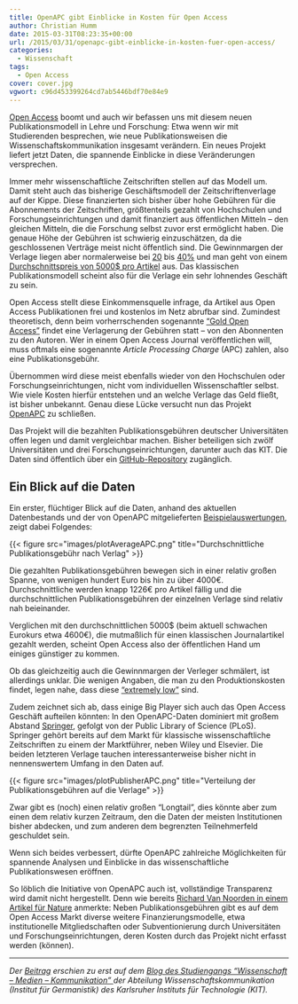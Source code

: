 ```yaml
---
title: OpenAPC gibt Einblicke in Kosten für Open Access
author: Christian Humm
date: 2015-03-31T08:23:35+00:00
url: /2015/03/31/openapc-gibt-einblicke-in-kosten-fuer-open-access/
categories:
  - Wissenschaft
tags:
  - Open Access
cover: cover.jpg
vgwort: c96d453399264cd7ab5446bdf70e84e9
---
```

<a href="https://de.wikipedia.org/wiki/Open_Access" target="_blank">Open Access</a> boomt und auch wir befassen uns mit diesem neuen Publikationsmodell in Lehre und Forschung: Etwa wenn wir mit Studierenden besprechen, wie neue Publikationsweisen die Wissenschaftskommunikation insgesamt verändern. Ein neues Projekt liefert jetzt Daten, die spannende Einblicke in diese Veränderungen versprechen.

<!--more-->

Immer mehr wissenschaftliche Zeitschriften stellen auf das Modell um. Damit steht auch das bisherige Geschäftsmodell der Zeitschriftenverlage auf der Kippe. Diese finanzierten sich bisher über hohe Gebühren für die Abonnements der Zeitschriften, größtenteils gezahlt von Hochschulen und Forschungseinrichtungen und damit finanziert aus öffentlichen Mitteln &#8211; den gleichen Mitteln, die die Forschung selbst zuvor erst ermöglicht haben. Die genaue Höhe der Gebühren ist schwierig einzuschätzen, da die geschlossenen Verträge meist nicht öffentlich sind. Die Gewinnmargen der Verlage liegen aber normalerweise bei <a href="http://www.nature.com/news/open-access-the-true-cost-of-science-publishing-1.12676" target="_blank">20</a> bis <a href="http://www.laborjournal.de/editorials/840.lasso" target="_blank">40%</a> und man geht von einem <a href="http://www.nature.com/news/open-access-the-true-cost-of-science-publishing-1.12676" target="_blank">Durchschnittspreis von 5000$ pro Artikel</a> aus. Das klassischen Publikationsmodell scheint also für die Verlage ein sehr lohnendes Geschäft zu sein.

Open Access stellt diese Einkommensquelle infrage, da Artikel aus Open Access Publikationen frei und kostenlos im Netz abrufbar sind. Zumindest theoretisch, denn beim vorherrschenden sogenannte <a href="http://open-access.net/de/allgemeines/was_bedeutet_open_access/open_access_strategien/" target="_blank">&#8220;Gold Open Access&#8221;</a> findet eine Verlagerung der Gebühren statt &#8211; von den Abonnenten zu den Autoren. Wer in einem Open Access Journal veröffentlichen will, muss oftmals eine sogenannte <em>Article Processing Charge</em> (APC) zahlen, also eine Publikationsgebühr.

Übernommen wird diese meist ebenfalls wieder von den Hochschulen oder Forschungseinrichtungen, nicht vom individuellen Wissenschaftler selbst. Wie viele Kosten hierfür entstehen und an welche Verlage das Geld fließt, ist bisher unbekannt. Genau diese Lücke versucht nun das Projekt <a title="Offizielle Seite des Projekts" href="https://openapc.github.io/" target="_blank">OpenAPC</a> zu schließen.

Das Projekt will die bezahlten Publikationsgebühren deutscher Universitäten offen legen und damit vergleichbar machen. Bisher beteiligen sich zwölf Universitäten und drei Forschungseinrichtungen, darunter auch das KIT. Die Daten sind öffentlich über ein <a href="https://github.com/OpenAPC/openapc-de">GitHub-Repository</a> zugänglich.

## Ein Blick auf die Daten

Ein erster, flüchtiger Blick auf die Daten, anhand des aktuellen Datenbestands und der von OpenAPC mitgelieferten <a href="https://github.com/OpenAPC/openapc-de/blob/master/README.Rmd" target="_blank">Beispielauswertungen</a>, zeigt dabei Folgendes:

{{< figure src="images/plotAverageAPC.png" title="Durchschnittliche Publikationsgebühr nach Verlag" >}}

Die gezahlten Publikationsgebühren bewegen sich in einer relativ großen Spanne, von wenigen hundert Euro bis hin zu über 4000€. Durchschnittliche werden knapp 1226€ pro Artikel fällig und die durchschnittlichen Publikationsgebühren der einzelnen Verlage sind relativ nah beieinander.

Verglichen mit den durchschnittlichen 5000$ (beim aktuell schwachen Eurokurs etwa 4600€), die mutmaßlich für einen klassischen Journalartikel gezahlt werden, scheint Open Access also der öffentlichen Hand um einiges günstiger zu kommen.

Ob das gleichzeitig auch die Gewinnmargen der Verleger schmälert, ist allerdings unklar. Die wenigen Angaben, die man zu den Produktionskosten findet, legen nahe, dass diese <a href="http://www.nature.com/news/open-access-the-true-cost-of-science-publishing-1.12676" target="_blank">&#8220;extremely low&#8221;</a> sind.

Zudem zeichnet sich ab, dass einige Big Player sich auch das Open Access Geschäft aufteilen könnten: In den OpenAPC-Daten dominiert mit großem Abstand <a href="https://de.wikipedia.org/wiki/Springer_Science%2BBusiness_Media" target="_blank">Springer</a>, gefolgt von der Public Library of Science (PLoS). Springer gehört bereits auf dem Markt für klassische wissenschaftliche Zeitschriften zu einem der Marktführer, neben Wiley und Elsevier. Die beiden letzteren Verlage tauchen interessanterweise bisher nicht in nennenswertem Umfang in den Daten auf.

{{< figure src="images/plotPublisherAPC.png" title="Verteilung der Publikationsgebühren auf die Verlage" >}}

Zwar gibt es (noch) einen relativ großen &#8220;Longtail&#8221;, dies könnte aber zum einen dem relativ kurzen Zeitraum, den die Daten der meisten Institutionen bisher abdecken, und zum anderen dem begrenzten Teilnehmerfeld geschuldet sein.

Wenn sich beides verbessert, dürfte OpenAPC zahlreiche Möglichkeiten für spannende Analysen und Einblicke in das wissenschaftliche Publikationswesen eröffnen.

So löblich die Initiative von OpenAPC auch ist, vollständige Transparenz wird damit nicht hergestellt. Denn wie bereits <a href="http://www.nature.com/news/open-access-the-true-cost-of-science-publishing-1.12676" target="_blank">Richard Van Noorden in einem Artikel für Nature</a> anmerkte: Neben Publikationsgebühren gibt es auf dem Open Access Markt diverse weitere Finanzierungsmodelle, etwa institutionelle Mitgliedschaften oder Subventionierung durch Universitäten und Forschungseinrichtungen, deren Kosten durch das Projekt nicht erfasst werden (können).

<hr />

<em>Der <a href="http://wmk-blog.de/2015/03/20/openapc-gibt-einblicke-kosten-fuer-open-access/" target="_blank">Beitrag</a> erschien zu erst auf dem <a href="http://www.wmk-blog.de/" target="_blank">Blog des Studiengangs &#8220;Wissenschaft &#8211; Medien &#8211; Kommunikation&#8221; </a>der Abteilung Wissenschaftskommunikation (Institut für Germanistik) des Karlsruher Instituts für Technologie (KIT).</em>
